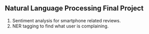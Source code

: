 ## Natural Language Processing Final Project
1. Sentiment analysis for smartphone related reviews.
2. NER tagging to find what user is complaining.
